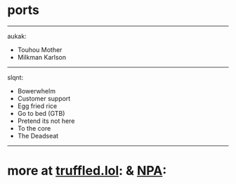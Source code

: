 # ports 
---------------
aukak:
- Touhou Mother
- Milkman Karlson
---------------
slqnt:
- Bowerwhelm
- Customer support
- Egg fried rice
- Go to bed (GTB)
- Pretend its not here
- To the core
- The Deadseat
---------------
# more at [truffled.lol](https:/truffled.lol): & [NPA](https:/discord.gg/CDd8BFcyWW):
